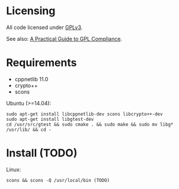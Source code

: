Licensing
=========
All code licensed under [GPLv3](https://gnu.org/licenses/gpl.html).

See also: [A Practical Guide to GPL Compliance](https://softwarefreedom.org/resources/2008/compliance-guide.html).

Requirements
============
* cppnetlib 11.0
* crypto++
* scons

Ubuntu (>=14.04):

    sudo apt-get install libcppnetlib-dev scons libcrypto++-dev
    sudo apt-get install libgtest-dev
    cd /usr/src/gtest && sudo cmake . && sudo make && sudo mv libg* /usr/lib/ && cd -

Install (TODO)
=======
Linux:

    scons && scons -Q /usr/local/bin (TODO)
